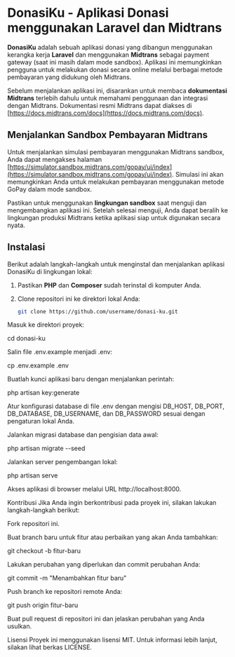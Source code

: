 # DonasiKu - Aplikasi Donasi menggunakan Laravel dan Midtrans

**DonasiKu** adalah sebuah aplikasi donasi yang dibangun menggunakan kerangka kerja **Laravel** dan menggunakan **Midtrans** sebagai payment gateway (saat ini masih dalam mode sandbox). Aplikasi ini memungkinkan pengguna untuk melakukan donasi secara online melalui berbagai metode pembayaran yang didukung oleh Midtrans.

Sebelum menjalankan aplikasi ini, disarankan untuk membaca **dokumentasi Midtrans** terlebih dahulu untuk memahami penggunaan dan integrasi dengan Midtrans. Dokumentasi resmi Midtrans dapat diakses di [https://docs.midtrans.com/docs](https://docs.midtrans.com/docs).

## Menjalankan Sandbox Pembayaran Midtrans

Untuk menjalankan simulasi pembayaran menggunakan Midtrans sandbox, Anda dapat mengakses halaman [https://simulator.sandbox.midtrans.com/gopay/ui/index](https://simulator.sandbox.midtrans.com/gopay/ui/index). Simulasi ini akan memungkinkan Anda untuk melakukan pembayaran menggunakan metode GoPay dalam mode sandbox.

Pastikan untuk menggunakan **lingkungan sandbox** saat menguji dan mengembangkan aplikasi ini. Setelah selesai menguji, Anda dapat beralih ke lingkungan produksi Midtrans ketika aplikasi siap untuk digunakan secara nyata.

## Instalasi

Berikut adalah langkah-langkah untuk menginstal dan menjalankan aplikasi DonasiKu di lingkungan lokal:

1. Pastikan **PHP** dan **Composer** sudah terinstal di komputer Anda.

2. Clone repositori ini ke direktori lokal Anda:
   ```bash
   git clone https://github.com/username/donasi-ku.git
Masuk ke direktori proyek:

cd donasi-ku

Salin file .env.example menjadi .env:

cp .env.example .env

Buatlah kunci aplikasi baru dengan menjalankan perintah:

php artisan key:generate

Atur konfigurasi database di file .env dengan mengisi DB_HOST, DB_PORT, DB_DATABASE, DB_USERNAME, dan DB_PASSWORD sesuai dengan pengaturan lokal Anda.

Jalankan migrasi database dan pengisian data awal:

php artisan migrate --seed

Jalankan server pengembangan lokal:

php artisan serve

Akses aplikasi di browser melalui URL http://localhost:8000.

Kontribusi
Jika Anda ingin berkontribusi pada proyek ini, silakan lakukan langkah-langkah berikut:

Fork repositori ini.

Buat branch baru untuk fitur atau perbaikan yang akan Anda tambahkan:

git checkout -b fitur-baru

Lakukan perubahan yang diperlukan dan commit perubahan Anda:

git commit -m "Menambahkan fitur baru"

Push branch ke repositori remote Anda:

git push origin fitur-baru

Buat pull request di repositori ini dan jelaskan perubahan yang Anda usulkan.

Lisensi
Proyek ini menggunakan lisensi MIT. Untuk informasi lebih lanjut, silakan lihat berkas LICENSE.
